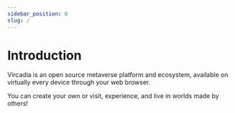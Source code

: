 ```yaml
---
sidebar_position: 0
slug: /
---
```


# Introduction

Vircadia is an open source metaverse platform and ecosystem, available on virtually every device through your web browser.

You can create your own or visit, experience, and live in worlds made by others!